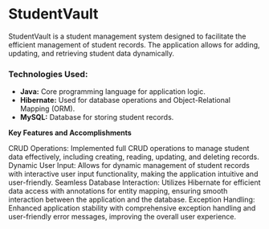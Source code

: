 # StudentVault
StudentVault is a student management system designed to facilitate the efficient management of student records. The application allows for adding, updating, and retrieving student data dynamically.

### Technologies Used:

- **Java:** Core programming language for application logic.
- **Hibernate:** Used for database operations and Object-Relational Mapping (ORM).
- **MySQL:** Database for storing student records.

**Key Features and Accomplishments**

CRUD Operations: Implemented full CRUD operations to manage student data effectively, including creating, reading, updating, and deleting records.
Dynamic User Input: Allows for dynamic management of student records with interactive user input functionality, making the application intuitive and user-friendly.
Seamless Database Interaction: Utilizes Hibernate for efficient data access with annotations for entity mapping, ensuring smooth interaction between the application and the database.
Exception Handling: Enhanced application stability with comprehensive exception handling and user-friendly error messages, improving the overall user experience.
